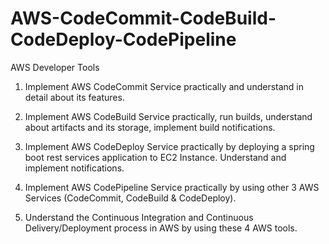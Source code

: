 # AWS-CodeCommit-CodeBuild-CodeDeploy-CodePipeline

AWS Developer Tools

1. Implement AWS CodeCommit Service practically and understand in detail about its features.

2. Implement AWS CodeBuild Service practically, run builds, understand about artifacts and its storage, implement build notifications.

3. Implement AWS CodeDeploy Service practically by deploying a spring boot rest services application to EC2 Instance. Understand and     implement notifications.

4. Implement AWS CodePipeline Service practically by using other 3 AWS Services (CodeCommit, CodeBuild & CodeDeploy).

5. Understand the Continuous Integration and Continuous Delivery/Deployment process in AWS by using these 4 AWS tools.

